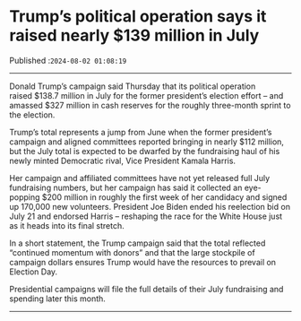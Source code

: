 # Trump’s political operation says it raised nearly $139 million in July

Published :`2024-08-02 01:08:19`

---

Donald Trump’s campaign said Thursday that its political operation raised $138.7 million in July for the former president’s election effort – and amassed $327 million in cash reserves for the roughly three-month sprint to the election.

Trump’s total represents a jump from June when the former president’s campaign and aligned committees reported bringing in nearly $112 million, but the July total is expected to be dwarfed by the fundraising haul of his newly minted Democratic rival, Vice President Kamala Harris.

Her campaign and affiliated committees have not yet released full July fundraising numbers, but her campaign has said it collected an eye-popping $200 million in roughly the first week of her candidacy and signed up 170,000 new volunteers. President Joe Biden ended his reelection bid on July 21 and endorsed Harris – reshaping the race for the White House just as it heads into its final stretch.

In a short statement, the Trump campaign said that the total reflected “continued momentum with donors” and that the large stockpile of campaign dollars ensures Trump would have the resources to prevail on Election Day.

Presidential campaigns will file the full details of their July fundraising and spending later this month.

---

